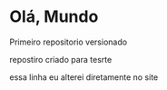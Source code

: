 # Olá, Mundo
Primeiro repositorio versionado

repostiro criado para tesrte

essa linha eu alterei diretamente no site
